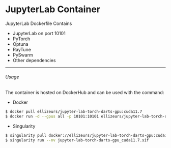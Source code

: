 # JupyterLab Container
JupyterLab Dockerfile
Contains
- JupyterLab on port 10101
- PyTorch
- Optuna
- RayTune
- PySwarm
- Other dependencies
---
###### Usage
The container is hosted on DockerHub and can be used with the command:
- Docker
``` bash
$ docker pull ellizeurs/jupyter-lab-torch-darts-gpu:cuda11.7
$ docker run -d --gpus all -p 10101:10101 ellizeurs/jupyter-lab-torch-darts-gpu:cuda11.7
```
- Singularity
``` bash
$ singularity pull docker://ellizeurs/jupyter-lab-torch-darts-gpu:cuda11.7
$ singularity run --nv jupyter-lab-torch-darts-gpu_cuda11.7.sif
```